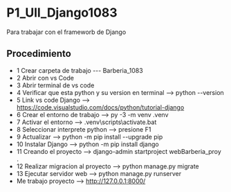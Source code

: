 # P1_Ull_Django1083
Para trabajar con el frameworb de Django

## Procedimiento
- 1 Crear carpeta de trabajo --- Barberia_1083
- 2 Abrir con vs Code
- 3 Abrir terminal de vs code
- 4 Verificar que esta python y su version en terminal --> python --version
- 5  Link vs code Django --> https://code.visualstudio.com/docs/python/tutorial-django
- 6 Crear el entorno de trabajo --> py -3 -m venv .venv
- 7 Activar el entorno --> .venv\scripts\activate.bat
- 8 Seleccionar interprete python --> presione F1
- 9 Actualizar --> python -m pip install --upgrade pip
- 10 Instalar Django --> python -m pip install django
- 11 Creando el proyecto --> django-admin startproject webBarberia_proy .
- 12 Realizar migracion al proyecto --> python manage.py migrate
- 13 Ejecutar servidor web --> python manage.py runserver
- Me trabajo proyecto --> http://127.0.0.1:8000/
